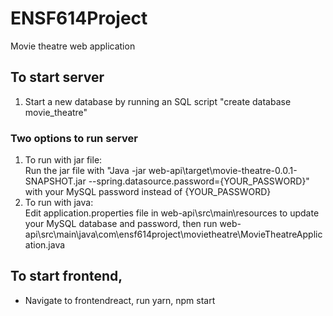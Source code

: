 # ENSF614Project
Movie theatre web application

## To start server
1. Start a new database by running an SQL script "create database movie_theatre"

### Two options to run server
1. To run with jar file:  
Run the jar file with "Java -jar web-api\target\movie-theatre-0.0.1-SNAPSHOT.jar --spring.datasource.password={YOUR_PASSWORD}" with your MySQL password instead of {YOUR_PASSWORD}
2. To run with java:   
Edit application.properties file in web-api\src\main\resources to update your MySQL database and password, then run
web-api\src\main\java\com\ensf614project\movietheatre\MovieTheatreApplication.java

## To start frontend,
- Navigate to frontendreact, run yarn, npm start

